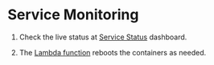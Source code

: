# Service Monitoring

1. Check the live status at [Service Status](https://haochenpan.github.io/diaspora-uptime-monitor/) dashboard.

2. The [Lambda function](https://github.com/haochenpan/diaspora-service/blob/main/lambda/lambda_function.py) reboots the containers as needed.

